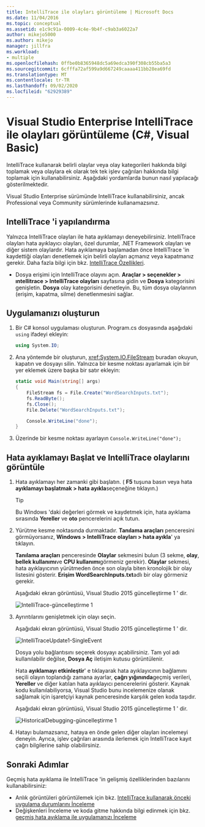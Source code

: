 ```yaml
---
title: IntelliTrace ile olayları görüntüleme | Microsoft Docs
ms.date: 11/04/2016
ms.topic: conceptual
ms.assetid: e1c9c91a-0009-4c4e-9b4f-c9ab3a6022a7
author: mikejo5000
ms.author: mikejo
manager: jillfra
ms.workload:
- multiple
ms.openlocfilehash: 0ffbe0b8365948dc5a69edca390f308cb55ba5a3
ms.sourcegitcommit: 6cfffa72af599a9d667249caaaa411bb28ea69fd
ms.translationtype: MT
ms.contentlocale: tr-TR
ms.lasthandoff: 09/02/2020
ms.locfileid: "62929389"
---
```

# <a name="view-events-with-intellitrace-in-visual-studio-enterprise-c-visual-basic"></a>Visual Studio Enterprise IntelliTrace ile olayları görüntüleme (C#, Visual Basic)

IntelliTrace kullanarak belirli olaylar veya olay kategorileri hakkında bilgi toplamak veya olaylara ek olarak tek tek işlev çağrıları hakkında bilgi toplamak için kullanabilirsiniz. Aşağıdaki yordamlarda bunun nasıl yapılacağı gösterilmektedir.

Visual Studio Enterprise sürümünde IntelliTrace kullanabilirsiniz, ancak Professional veya Community sürümlerinde kullanamazsınız.

## <a name="configure-intellitrace"></a><a name="GettingStarted"></a> IntelliTrace 'i yapılandırma

Yalnızca IntelliTrace olayları ile hata ayıklamayı deneyebilirsiniz. IntelliTrace olayları hata ayıklayıcı olayları, özel durumlar, .NET Framework olayları ve diğer sistem olaylardır. Hata ayıklamaya başlamadan önce IntelliTrace 'in kaydettiği olayları denetlemek için belirli olayları açmanız veya kapatmanız gerekir. Daha fazla bilgi için bkz. [IntelliTrace Özellikleri](../debugger/intellitrace-features.md).

- Dosya erişimi için IntelliTrace olayını açın. **Araçlar > seçenekler > ıntellitrace > IntelliTrace olayları** sayfasına gidin ve **Dosya** kategorisini genişletin. **Dosya** olay kategorisini denetleyin. Bu, tüm dosya olaylarının (erişim, kapatma, silme) denetlenmesini sağlar.

## <a name="create-your-app"></a>Uygulamanızı oluşturun

1. Bir C# konsol uygulaması oluşturun. Program.cs dosyasında aşağıdaki `using` ifadeyi ekleyin:

    ```csharp
    using System.IO;
    ```

2. Ana yöntemde bir oluşturun, <xref:System.IO.FileStream> buradan okuyun, kapatın ve dosyayı silin. Yalnızca bir kesme noktası ayarlamak için bir yer eklemek üzere başka bir satır ekleyin:

    ```csharp
    static void Main(string[] args)
    {
        FileStream fs = File.Create("WordSearchInputs.txt");
        fs.ReadByte();
        fs.Close();
        File.Delete("WordSearchInputs.txt");

        Console.WriteLine("done");
    }
    ```

3. Üzerinde bir kesme noktası ayarlayın `Console.WriteLine("done");`

## <a name="start-debugging-and-view-intellitrace-events"></a>Hata ayıklamayı Başlat ve IntelliTrace olaylarını görüntüle

1. Hata ayıklamayı her zamanki gibi başlatın. ( **F5** tuşuna basın veya hata **ayıklamayı başlatmak > hata ayıkla**seçeneğine tıklayın.)

    > [!TIP]
    > Bu Windows 'daki değerleri görmek ve kaydetmek için, hata ayıklama sırasında **Yereller** ve **oto** pencerelerini açık tutun.

2. Yürütme kesme noktasında durmaktadır. **Tanılama araçları** penceresini görmüyorsanız, **Windows > IntelliTrace olayları > hata ayıkla**' ya tıklayın.

    **Tanılama araçları** penceresinde **Olaylar** sekmesini bulun (3 sekme, **olay**, **bellek kullanımı**ve **CPU kullanımı**görmeniz gerekir). **Olaylar** sekmesi, hata ayıklayıcının yürütmeden önce son olayla biten kronolojik bir olay listesini gösterir. **Erişim WordSearchInputs.txt**adlı bir olay görmeniz gerekir.

    Aşağıdaki ekran görüntüsü, Visual Studio 2015 güncelleştirme 1 ' dir.

    ![IntelliTrace&#45;güncelleştirme 1](../debugger/media/intellitrace-update1.png "IntelliTrace-güncelleştirme 1")

3. Ayrıntılarını genişletmek için olayı seçin.

    Aşağıdaki ekran görüntüsü, Visual Studio 2015 güncelleştirme 1 ' dir.

    ![IntelliTraceUpdate1&#45;SingleEvent](../debugger/media/intellitraceupdate1-singleevent.png "IntelliTraceUpdate1-SingleEvent")

    Dosya yolu bağlantısını seçerek dosyayı açabilirsiniz. Tam yol adı kullanılabilir değilse, **Dosya Aç** iletişim kutusu görüntülenir.

    Hata **ayıklamayı etkinleştir**' e tıklayarak hata ayıklayıcının bağlamını seçili olayın toplandığı zamana ayarlar, **çağrı yığınında**geçmiş verileri, **Yereller** ve diğer katılan hata ayıklayıcı pencerelerini gösterir. Kaynak kodu kullanılabiliyorsa, Visual Studio bunu incelemenize olanak sağlamak için işaretçiyi kaynak penceresinde karşılık gelen koda taşıdır.

    Aşağıdaki ekran görüntüsü, Visual Studio 2015 güncelleştirme 1 ' dir.

    ![HistoricalDebugging&#45;güncelleştirme 1](../debugger/media/historicaldebugging-update1.png "HistoricalDebugging-güncelleştirme 1")

4. Hatayı bulamazsanız, hataya en önde gelen diğer olayları incelemeyi deneyin. Ayrıca, işlev çağrıları arasında ilerlemek için IntelliTrace kayıt çağrı bilgilerine sahip olabilirsiniz.

## <a name="next-steps"></a>Sonraki Adımlar

Geçmiş hata ayıklama ile IntelliTrace 'in gelişmiş özelliklerinden bazılarını kullanabilirsiniz:

- Anlık görüntüleri görüntülemek için bkz. [IntelliTrace kullanarak önceki uygulama durumlarını İnceleme](../debugger/view-historical-application-state.md)
- Değişkenleri İnceleme ve koda gitme hakkında bilgi edinmek için bkz. [geçmiş hata ayıklama ile uygulamanızı İnceleme](../debugger/historical-debugging-inspect-app.md)
